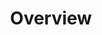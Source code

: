 ---
title: Overview
position: 1.01
type: 
description: ### Version 6 API and the Technopedia Query Language
content_markdown: |-

  ####### The Techopedia version 6 API provides enhanced, cloud-based access to asset data in Technopedia. Technopedia uses the API with the graph-based query language to provide a cloud-first, high-performance resource for customers. <br>
  #### What’s new in Technopedia V6 API
  - Graph store organization model, which enables Technopedia to include assets from any industry.
  - TQL (Technopedia Query Language) endpoint that is used for graph-based querying of the Technopedia database.
  - Technopedia-id endpoint that you use to look any Technopedia product by ID.
  #### TQL graph concepts
  The following concepts are involved in the storage of data is stored in Technopedia
  - Nodes are Graph data records, such as software version or hardware.
  - A relationship is a connection between nodes, such as the grows_in relationship; in this example, the node     apple grows_in node orchard.
    Attributes are properties of  a node and they store data in key-value pairs, such as '{name Joe}'
 
  ![API Image](/images/logo.png){:class="img-responsive"} <br>
  
left_code_blocks:
  - code_block: |-
      $.get("http://api.myapp.com/books/3", {
        token: "YOUR_APP_KEY",
      }, function(data) {
        alert(data);
      });
    title: jQuery
    language: javascript
right_code_blocks:
  - code_block: |2-
      {
        "id": 3,
        "title": "The Book Thief",
        "score": 4.3,
        "dateAdded": "5/1/2015"
      }
    title: Response
    language: json
  - code_block: |2-
      {
        "error": true,
        "message": "Book doesn't exist"
      }
    title: Error
    language: json
---